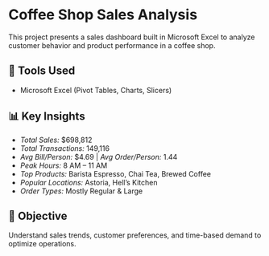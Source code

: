 # Coffee Shop Sales Analysis

This project presents a sales dashboard built in Microsoft Excel to analyze customer behavior and product performance in a coffee shop.

## 🔧 Tools Used
- Microsoft Excel (Pivot Tables, Charts, Slicers)

## 📊 Key Insights
- *Total Sales:* $698,812
- *Total Transactions:* 149,116
- *Avg Bill/Person:* $4.69 | *Avg Order/Person:* 1.44
- *Peak Hours:* 8 AM – 11 AM
- *Top Products:* Barista Espresso, Chai Tea, Brewed Coffee
- *Popular Locations:* Astoria, Hell’s Kitchen
- *Order Types:* Mostly Regular & Large

## 🎯 Objective
Understand sales trends, customer preferences, and time-based demand to optimize operations.
